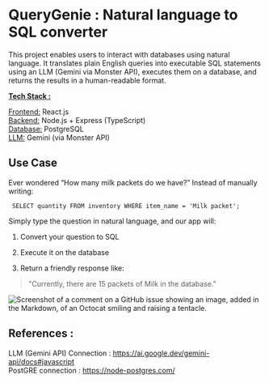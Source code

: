 # QueryGenie : Natural language to SQL converter

This project enables users to interact with databases using natural language. It translates plain English queries into executable SQL statements using an LLM (Gemini via Monster API), executes them on a database, and returns the results in a human-readable format.

<ins>**Tech Stack :**</ins> 

<ins>Frontend:</ins> React.js\
<ins>Backend:</ins> Node.js + Express (TypeScript)\
<ins>Database:</ins> PostgreSQL\
<ins>LLM:</ins> Gemini (via Monster API)

## Use Case
Ever wondered “How many milk packets do we have?”
Instead of manually writing:

``` SELECT quantity FROM inventory WHERE item_name = 'Milk packet';```

Simply type the question in natural language, and our app will:

1. Convert your question to SQL

2. Execute it on the database

3. Return a friendly response like:

> "Currently, there are 15 packets of Milk in the database."

![Screenshot of a comment on a GitHub issue showing an image, added in the Markdown, of an Octocat smiling and raising a tentacle.](assets/Flowchart.png)

## References :
LLM (Gemini API) Connection : https://ai.google.dev/gemini-api/docs#javascript \
PostGRE connection : https://node-postgres.com/

